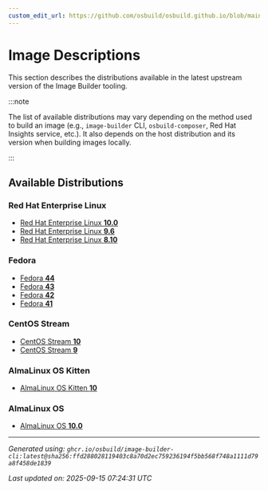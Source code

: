 ```yaml
---
custom_edit_url: https://github.com/osbuild/osbuild.github.io/blob/main/scripts/pull_image_descriptions.py
---
```


# Image Descriptions

<!--
[//]: # ( DO NOT MODIFY THIS FILE! )
[//]: # ( This content is generated by `scripts/pull_image_descriptions.py` )
[//]: # ( Generated on: 2025-09-15 07:24:31 UTC )
-->

This section describes the distributions available in the latest upstream version of the Image Builder tooling.

:::note

The list of available distributions may vary depending on the method used to build an image (e.g., `image-builder` CLI, `osbuild-composer`, Red Hat Insights service, etc.). It also depends on the host distribution and its version when building images locally.

:::

## Available Distributions

### Red Hat Enterprise Linux

- [Red Hat Enterprise Linux **10.0**](./00-rhel-10.0/index.md)
- [Red Hat Enterprise Linux **9.6**](./01-rhel-9.6/index.md)
- [Red Hat Enterprise Linux **8.10**](./02-rhel-8.10/index.md)

### Fedora

- [Fedora **44**](./03-fedora-44/index.md)
- [Fedora **43**](./04-fedora-43/index.md)
- [Fedora **42**](./05-fedora-42/index.md)
- [Fedora **41**](./06-fedora-41/index.md)

### CentOS Stream

- [CentOS Stream **10**](./07-centos-10/index.md)
- [CentOS Stream **9**](./08-centos-9/index.md)

### AlmaLinux OS Kitten

- [AlmaLinux OS Kitten **10**](./09-almalinux_kitten-10/index.md)

### AlmaLinux OS

- [AlmaLinux OS **10.0**](./10-almalinux-10.0/index.md)


---
*Generated using: `ghcr.io/osbuild/image-builder-cli:latest@sha256:ffd288028119403c8a70d2ec759236194f5bb568f748a1111d79a8f458de1839`*

*Last updated on: 2025-09-15 07:24:31 UTC*

